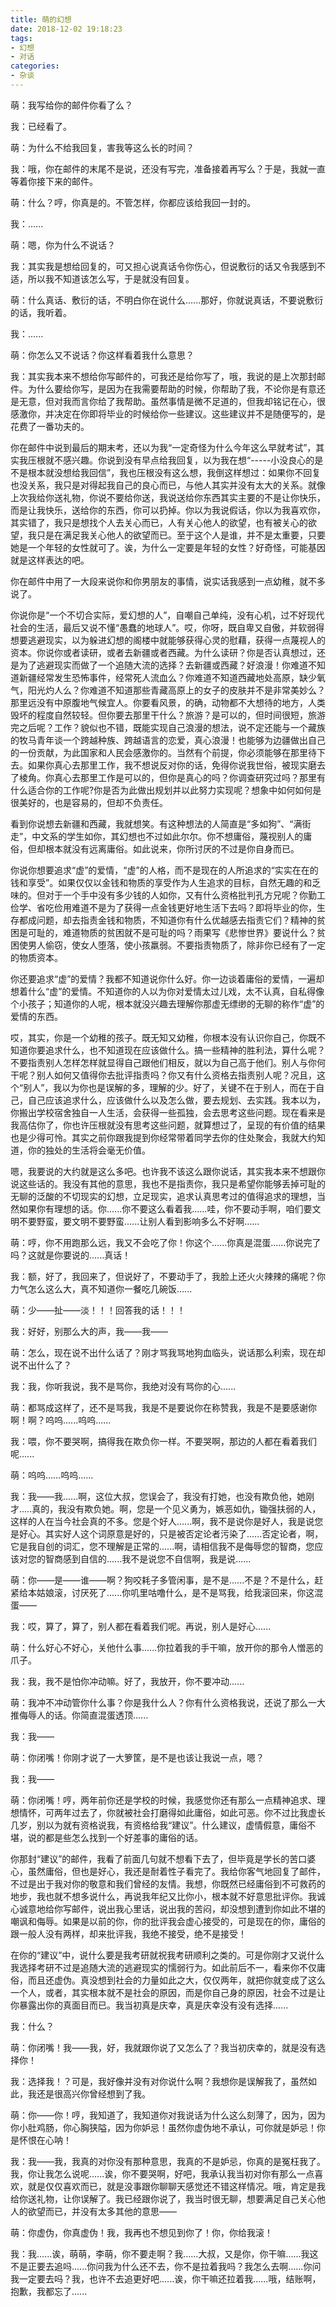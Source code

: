```yaml
---
title: 萌的幻想
date: 2018-12-02 19:18:23
tags:
- 幻想
- 对话
categories:
- 杂谈
---
```


萌：我写给你的邮件你看了么？ 

我：已经看了。 

萌：为什么不给我回复，害我等这么长的时间？ 

我：哦，你在邮件的末尾不是说，还没有写完，准备接着再写么？于是，我就一直等着你接下来的邮件。 

萌：什么？哼，你真是的。不管怎样，你都应该给我回一封的。 

我：...... 

萌：嗯，你为什么不说话？ 

我：其实我是想给回复的，可又担心说真话令你伤心，但说敷衍的话又令我感到不适，所以我不知道该怎么写，于是就没有回复。 

萌：什么真话、敷衍的话，不明白你在说什么......那好，你就说真话，不要说敷衍的话，我听着。 

我：...... 

萌：你怎么又不说话？你这样看着我什么意思？ 

我：其实我本来不想给你写邮件的，可我还是给你写了，哦，我说的是上次那封邮件。为什么要给你写，是因为在我需要帮助的时候，你帮助了我，不论你是有意还是无意，但对我而言你给了我帮助。虽然事情是微不足道的，但我却铭记在心，很感激你，并决定在你即将毕业的时候给你一些建议。这些建议并不是随便写的，是花费了一番功夫的。 

你在邮件中说到最后的期末考，还以为我“一定奇怪为什么今年这么早就考试”，其实我压根就不感兴趣。你说到没有早点给我回复，以为我在想“-----小没良心的是不是根本就没想给我回信”，我也压根没有这么想，我倒这样想过：如果你不回复也没关系，我只是对得起我自己的良心而已，与他人其实并没有太大的关系。就像上次我给你送礼物，你说不要给你送，我说送给你东西其实主要的不是让你快乐，而是让我快乐，送给你的东西，你可以扔掉。你以为我说假话，你以为我喜欢你，其实错了，我只是想找个人去关心而已，人有关心他人的欲望，也有被关心的欲望，我只是在满足我关心他人的欲望而已。至于这个人是谁，并不是太重要，只要她是一个年轻的女性就可了。诶，为什么一定要是年轻的女性？好奇怪，可能基因就是这样表达的吧。 

你在邮件中用了一大段来说你和你男朋友的事情，说实话我感到一点幼稚，就不多说了。 

你说你是“一个不切合实际，爱幻想的人”，自嘲自己单纯，没有心机，过不好现代社会的生活，最后又说不懂“愚蠢的地球人”。哎，你呀，既自卑又自傲，并软弱得想要逃避现实，以为躲进幻想的阁楼中就能够获得心灵的慰藉，获得一点蔑视人的资本。你说你或者读研，或者去新疆或者西藏。为什么读研？你是否认真想过，还是为了逃避现实而做了一个追随大流的选择？去新疆或西藏？好浪漫！你难道不知道新疆经常发生恐怖事件，经常死人流血么？你难道不知道西藏地处高原，缺少氧气，阳光灼人么？你难道不知道那些青藏高原上的女子的皮肤并不是非常美妙么？那里远没有中原腹地气候宜人。你要看风景，的确，动物都不大想待的地方，人类毁坏的程度自然较轻。但你要去那里干什么？旅游？是可以的，但时间很短，旅游完之后呢？工作？貌似也不错，既能实现自己浪漫的想法，说不定还能与一个藏族的牧马青年谈一个跨越种族、跨越语言的恋爱，真心浪漫！也能够为边疆做出自己的一份贡献，为此国家和人民会感激你的。当然有个前提，你必须能够在那里待下去。如果你真心去那里工作，我不想说反对你的话，免得你说我世俗，被现实磨去了棱角。你真心去那里工作是可以的，但你是真心的吗？你调查研究过吗？那里有什么适合你的工作呢?你是否为此做出规划并以此努力实现呢？想象中如何如何是很美好的，也是容易的，但却不负责任。 

看到你说想去新疆和西藏，我就想笑。有这种想法的人简直是“多如狗”、“满街走”，中文系的学生如你，其幻想也不过如此尔尔。你不想庸俗，蔑视别人的庸俗，但却根本就没有远离庸俗。如此说来，你所讨厌的不过是你自身而已。 

你说你想要追求“虚”的爱情，“虚”的人格，而不是现在的人所追求的“实实在在的钱和享受”。如果仅仅以金钱和物质的享受作为人生追求的目标，自然无趣的和乏味的。但对于一个手中没有多少钱的人如你，又有什么资格批判孔方兄呢？你勤工俭学、省吃俭用难道不是为了获得一点金钱更好地生活下去吗？即将毕业的你，生存都成问题，却去指责金钱和物质，不知道你有什么优越感去指责它们？精神的贫困是可耻的，难道物质的贫困就不是可耻的吗？雨果写《悲惨世界》要说什么？贫困使男人偷窃，使女人堕落，使小孩羸弱。不要指责物质了，除非你已经有了一定的物质资本。 

你还要追求“虚”的爱情？我都不知道说你什么好。你一边谈着庸俗的爱情，一遍却想着什么“虚”的爱情。不知道你的人以为你对爱情太过儿戏，太不认真，自私得像个小孩子；知道你的人呢，根本就没兴趣去理解你那虚无缥缈的无聊的称作“虚”的爱情的东西。 

哎，其实，你是一个幼稚的孩子。既无知又幼稚，你根本没有认识你自己，你既不知道你要追求什么，也不知道现在应该做什么。搞一些精神的胜利法，算什么呢？不要指责别人怎样怎样就显得自己跟他们相反，就以为自己高于他们。别人与你何干呢？别人如何又值得你去批评指责吗？你又有什么资格去指责别人呢？况且，这个“别人”，我以为你也是误解的多，理解的少。好了，关键不在于别人，而在于自己，自己应该追求什么，应该做什么以及怎么做，要去规划、去实践。我本以为，你搬出学校宿舍独自一人生活，会获得一些孤独，会去思考这些问题。现在看来是我高估你了，你也许压根就没有思考这些问题，就算想过了，呈现的有价值的结果也是少得可怜。其实之前你跟我提到你经常带着同学去你的住处聚会，我就大约知道，你的独处的生活将会毫无价值。 

嗯，我要说的大约就是这么多吧。也许我不该这么跟你说话，其实我本来不想跟你说这些话的。我没有其他的意思，我也不是指责你，我只是希望你能够丢掉可耻的无聊的泛酸的不切现实的幻想，立足现实，追求认真思考过的值得追求的理想，当然如果你有理想的话。你......你不要这么看着我......哇，你不要动手啊，咱们要文明不要野蛮，要文明不要野蛮......让别人看到影响多么不好啊...... 

萌：哼，你不用跑那么远，我又不会吃了你！你这个......你真是混蛋......你说完了吗？这就是你要说的......真话！ 

我：额，好了，我回来了，但说好了，不要动手了，我脸上还火火辣辣的痛呢？你力气怎么这么大，真不知道你一餐吃几碗饭...... 

萌：少——扯——淡！！！回答我的话！！！ 

我：好好，别那么大的声，我——我—— 

萌：怎么，现在说不出什么话了？刚才骂我骂地狗血临头，说话那么利索，现在却说不出什么了？ 

我：我，你听我说，我不是骂你，我绝对没有骂你的心...... 

萌：都骂成这样了，还不是骂我，我是不是要说你在称赞我，我是不是要感谢你啊！啊？呜呜......呜呜...... 

我：喂，你不要哭啊，搞得我在欺负你一样。不要哭啊，那边的人都在看着我们呢...... 

萌：呜呜……呜呜...... 

我：我——我......啊，这位大叔，您误会了，我没有打她，也没有欺负他，她刚才.....真的，我没有欺负她。啊，您是一个见义勇为，嫉恶如仇，锄强扶弱的人，这样的人在当今社会真的不多。您是个好人......啊，我不是说你是好人，我是说您是好心。其实好人这个词原意是好的，只是被否定论者污染了......否定论者，啊，它是我自创的词汇，您不理解是正常的......啊，请相信我不是侮辱您的智商，您应该对您的智商感到自信的......我不是说您不自信啊，我是说...... 

萌：你——是——谁——啊？狗咬耗子多管闲事，是不是......不是？不是什么，赶紧给本姑娘滚，讨厌死了......你叽里咕噜什么，是不是骂我，给我滚回来，你这混蛋—— 

我：哎，算了，算了，别人都在看着我们呢。再说，别人是好心...... 

萌：什么好心不好心，关他什么事......你拉着我的手干嘛，放开你的那令人憎恶的爪子。 

我：我，我不是怕你冲动嘛。好了，我放开，你不要冲动...... 

萌：我冲不冲动管你什么事？你是我什么人？你有什么资格我说，还说了那么一大推侮辱人的话。你简直混蛋透顶...... 

我：我—— 

萌：你闭嘴！你刚才说了一大箩筐，是不是也该让我说一点，嗯？ 

我：我—— 

萌：你闭嘴！哼，两年前你还是学校的时候，我感觉你还有那么一点精神追求、理想情怀，可两年过去了，你就被社会打磨得如此庸俗，如此可恶。你不过比我虚长几岁，别以为就有资格说我，有资格给我“建议”。什么建议，虚情假意，庸俗不堪，说的都是些怎么找到一个好差事的庸俗的话。 

你那封“建议”的邮件，我看了前面几句就不想看下去了，但毕竟是学长的苦口婆心，虽然庸俗，但也是好心，我还是耐着性子看完了。我给你客气地回复了邮件，不过是出于我对你的敬意和我们曾经的友情。我想，你既然已经庸俗到不可救药的地步，我也就不想多说什么，再说我年纪又比你小，根本就不好意思批评你。我诚心诚意地给你写邮件，说出我心里话，说出我的苦闷，却没想到遭到你如此不堪的嘲讽和侮辱。如果是以前的你，你的批评我会虚心接受的，可是现在的你，庸俗的跟一般人没有两样，却来批评我，我绝不接受，绝不是接受！ 

在你的“建议”中，说什么要是我考研就祝我考研顺利之类的。可是你刚才又说什么我选择考研不过是追随大流的逃避现实的懦弱行为。如此前后不一，看来你不仅庸俗，而且还虚伪。真没想到社会的力量如此之大，仅仅两年，就把你就变成了这么一个人，或者，其实根本就不是社会的原因，而是你自己身的原因，社会不过是让你暴露出你的真面目而已。我当初真是庆幸，真是庆幸没有没有选择...... 

我：什么？

萌：你闭嘴！我——我，好，我就跟你说了又怎么了？我当初庆幸的，就是没有选择你！ 

我：选择我！？可是，我好像并没有对你说什么啊？我想你是误解我了，虽然如此，我还是很高兴你曾经想到了我。 

萌：你——你！哼，我知道了，我知道你对我说话为什么这么刻薄了，因为，因为你小肚鸡肠，你心胸狭隘，因为你妒忌！虽然你虚伪地不承认，可你就是妒忌！你是怀恨在心呐！ 

我：我——我，我真的对你没有那种意思，我真的不是妒忌，你真的是冤枉我了。我，你让我怎么说呢......诶，你不要哭啊，好吧，我承认我当初对你有那么一点喜欢，就是仅仅喜欢而已，就是没事跟你聊聊天感觉还不错这样情况。哦，肯定是我给你送礼物，让你误解了。我已经跟你说了，我当时很无聊，想要满足自己关心他人的欲望而已，并没有太多其他的意思—— 

萌：你虚伪，你真虚伪！我，我再也不想见到你了！你，你给我滚！ 

我：我......诶，萌萌，李萌，你不要走啊？我......大叔，又是你，你干嘛…...我这不是正要去追吗......你问我为什么还不去，你不是拉着我吗？我怎么去啊......你问我一定要去吗？我，也许不去追更好吧......诶，你干嘛还拉着我......哦，结账啊，抱歉，我都忘了...... 